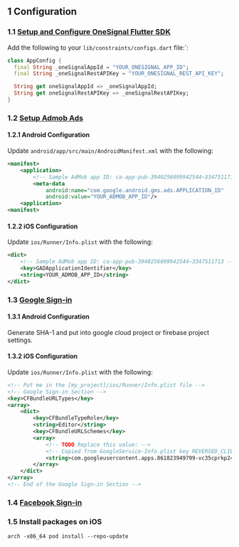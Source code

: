 ## 1 Configuration

### 1.1 [Setup and Configure OneSignal Flutter SDK](https://documentation.onesignal.com/docs/flutter-sdk-setup)
Add the following to your `lib/constraints/configs.dart` file:`:
```dart
class AppConfig {
  final String _oneSignalAppId = "YOUR_ONESIGNAL_APP_ID";
  final String _oneSignalRestAPIKey = "YOUR_ONESIGNAL_REST_API_KEY";

  String get oneSignalAppId => _oneSignalAppId;
  String get oneSignalRestAPIKey => _oneSignalRestAPIKey;
}
```

### 1.2 [Setup Admob Ads](https://developers.google.com/admob/flutter/quick-start)
#### 1.2.1 Android Configuration
Update `android/app/src/main/AndroidManifest.xml` with the following:
```xml
<manifest>
    <application>
        <!-- Sample AdMob app ID: ca-app-pub-3940256099942544~3347511713 -->
        <meta-data
            android:name="com.google.android.gms.ads.APPLICATION_ID"
            android:value="YOUR_ADMOB_APP_ID"/>
    <application>
<manifest>
```

#### 1.2.2 iOS Configuration
Update `ios/Runner/Info.plist` with the following:
```xml
<dict>
    <!-- Sample AdMob app ID: ca-app-pub-3940256099942544~3347511713 -->
    <key>GADApplicationIdentifier</key>
    <string>YOUR_ADMOB_APP_ID</string>
</dict>
```

### 1.3 [Google Sign-in](https://pub.dev/packages/google_sign_in)
#### 1.3.1 Android Configuration
Generate SHA-1 and put into google cloud project or firebase project settings.

#### 1.3.2 iOS Configuration
Update `ios/Runner/Info.plist` with the following:

```xml
<!-- Put me in the [my_project]/ios/Runner/Info.plist file -->
<!-- Google Sign-in Section -->
<key>CFBundleURLTypes</key>
<array>
	<dict>
		<key>CFBundleTypeRole</key>
		<string>Editor</string>
		<key>CFBundleURLSchemes</key>
		<array>
			<!-- TODO Replace this value: -->
			<!-- Copied from GoogleService-Info.plist key REVERSED_CLIENT_ID -->
			<string>com.googleusercontent.apps.861823949799-vc35cprkp249096uujjn0vvnmcvjppkn</string>
		</array>
	</dict>
</array>
<!-- End of the Google Sign-in Section -->
```

### 1.4 [Facebook Sign-in](https://facebook.meedu.app/docs/intro)

### 1.5 Install packages on iOS
`arch -x86_64 pod install --repo-update`

